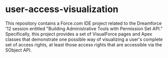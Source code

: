 user-access-visualization
=========================
This repository contains a Force.com IDE project related to the Dreamforce '12 session entitled 
"Building Administrative Tools with Permission Set API."  Specifically, this project provides
a set of VisualForce pages and Apex classes that demonstrate one possible way of visualizing
a user's complete set of access rights, at least those access rights that are accessible via
the SObject API.